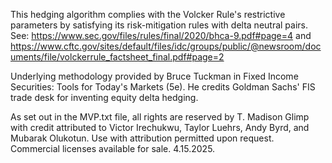 This hedging algorithm complies with the Volcker Rule's restrictive parameters by satisfying its risk-mitigation rules with delta neutral pairs. 
See: https://www.sec.gov/files/rules/final/2020/bhca-9.pdf#page=4
  and
https://www.cftc.gov/sites/default/files/idc/groups/public/@newsroom/documents/file/volckerrule_factsheet_final.pdf#page=2

Underlying methodology provided by Bruce Tuckman in Fixed Income Securities: Tools for Today's Markets (5e). He credits Goldman Sachs' FIS trade desk for inventing equity delta hedging.

As set out in the MVP.txt file, all rights are reserved by T. Madison Glimp with credit attributed to Victor Irechukwu, Taylor Luehrs, Andy Byrd, and Mubarak Olukotun. 
Use with attribution permitted upon request. Commercial licenses available for sale.
4.15.2025.
